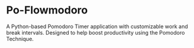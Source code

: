 # Po-Flowmodoro
A Python-based Pomodoro Timer application with customizable work and break intervals. Designed to help boost productivity using the Pomodoro Technique.
